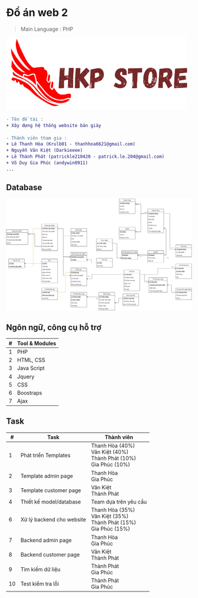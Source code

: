 # Đồ án web 2 
> Main Language : PHP

![alt text](/static/images/logos/logo-ngang-trans.png "HKP Store")

```diff
- Tên đề tài : 
+ Xây dựng hệ thống website bán giày

- Thành viên tham gia :
+ Lê Thanh Hòa (Krulb01 - thanhhoa6621@gmail.com)
+ Nguyễn Văn Kiệt (Darkieeee)
+ Lê Thành Phát (patrickle210420 - patrick.le.204@gmail.com)
+ Võ Duy Gia Phúc (andywin0911)
...
```

## Database
![model](./DB_Diagram.png "Database Diagram")

## Ngôn ngữ, công cụ hỗ trợ

| # 	| Tool & Modules     	|
|---	|--------------------	|
| 1 	| PHP                	|
| 2 	| HTML, CSS          	|
| 3 	| Java Script         |
| 4 	| Jquery              |
| 5 	| CSS               	|
| 6 	| Boostraps          	|
| 7   | Ajax                |

## Task

| #  	| Task                                                                   	| Thành viên                                            |
|----	|------------------------------------------------------------------------	|------------------------------------------------------	|
| 1  	| Phát triển Templates                                                   	| Thanh Hòa (40%) <br> Văn Kiệt (40%) <br> Thành Phát (10%) <br> Gia Phúc (10%) 	|
| 2  	| Template admin page                                                    	| Thanh Hòa <br> Gia Phúc                              	|
| 3  	| Template customer page                                                 	| Văn Kiệt <br> Thành Phát                              |
| 4  	| Thiết kế model/database                                                	| Team dựa trên yêu cầu                                	|
| 6  	| Xử lý backend cho website                                             	| Thanh Hòa (35%) <br> Văn Kiệt (35%) <br> Thành Phát (15%) <br> Gia Phúc (15%)  	|
| 7  	| Backend admin page                                                    	| Thanh Hòa <br> Gia Phúc                              	|
| 8  	| Backend customer page                                                 	| Văn Kiệt <br> Thành Phát                             	|
| 9  	| Tìm kiếm dữ liệu                                                       	| Thành Phát <br> Gia Phúc                             	|
| 10 	| Test kiểm tra lỗi                                                      	| Thành Phát <br> Gia Phúc                             	|

